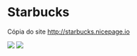 # Starbucks
Cópia do site http://starbucks.nicepage.io

<img src="https://cdn.discordapp.com/attachments/861759647370313768/879872408721448980/Screenshot_343.png">


<img src="https://cdn.discordapp.com/attachments/861759647370313768/879872411137355816/Screenshot_344.png">
